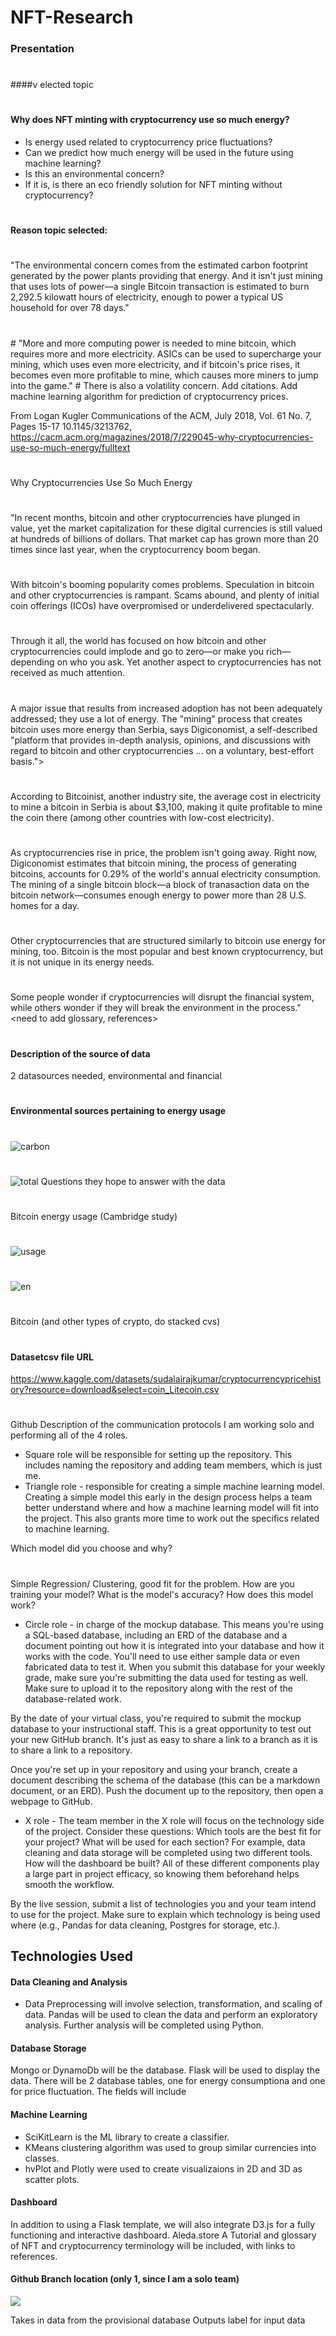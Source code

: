 # NFT-Research
### Presentation
#
####v elected topic
#
#### Why does NFT minting with cryptocurrency use so much energy?
* Is energy used related to cryptocurrency price fluctuations?
* Can we predict how much energy will be used in the  future using machine learning?
* Is this an environmental concern?
* If it is, is there an eco friendly solution for NFT minting without cryptocurrency?
#
#### Reason topic selected:
#
"The environmental concern comes from the estimated carbon footprint generated by the power plants providing that energy. And it isn't just mining that uses lots of power—a single Bitcoin transaction is estimated to burn 2,292.5 kilowatt hours of electricity, enough to power a typical US household for over 78 days."
#
<need to add citations>
#
"More and more computing power is needed to mine bitcoin, which requires more and more electricity. ASICs can be used to supercharge your mining, which uses even more electricity, and if bitcoin's price rises, it becomes even more profitable to mine, which causes more miners to jump into the game."
#
There is also a volatility concern.  Add citations.  Add machine learning  algorithm for prediction of cryptocurrency prices.

From  Logan Kugler
Communications of the ACM, July 2018, Vol. 61 No. 7, Pages 15-17
10.1145/3213762, https://cacm.acm.org/magazines/2018/7/229045-why-cryptocurrencies-use-so-much-energy/fulltext
#
Why Cryptocurrencies Use So Much Energy
#
"In recent months, bitcoin and other cryptocurrencies have plunged in value, yet the market capitalization for these digital currencies is still valued at hundreds of billions of dollars. That market cap has grown more than 20 times since last year, when the cryptocurrency boom began.
#
With bitcoin's booming popularity comes problems. Speculation in bitcoin and other cryptocurrencies is rampant. Scams abound, and plenty of initial coin offerings (ICOs) have overpromised or underdelivered spectacularly.
#
Through it all, the world has focused on how bitcoin and other cryptocurrencies could implode and go to zero—or make you rich—depending on who you ask. Yet another aspect to cryptocurrencies has not received as much attention.
#
A major issue that results from increased adoption has not been adequately addressed; they use a lot of energy. The "mining" process that creates bitcoin uses more energy than Serbia, says Digiconomist, a self-described "platform that provides in-depth analysis, opinions, and discussions with regard to bitcoin and other cryptocurrencies ... on a voluntary, best-effort basis.">
#
According to Bitcoinist, another industry site, the average cost in electricity to mine a bitcoin in Serbia is about $3,100, making it quite profitable to mine the coin there (among other countries with low-cost electricity).
#
As cryptocurrencies rise in price, the problem isn't going away. Right now, Digiconomist estimates that bitcoin mining, the process of generating bitcoins, accounts for 0.29% of the world's annual electricity consumption. The mining of a single bitcoin block—a block of tranasaction data on the bitcoin network—consumes enough energy to power more than 28 U.S. homes for a day.
#
Other cryptocurrencies that are structured similarly to bitcoin use energy for mining, too. Bitcoin is the most popular and best known cryptocurrency, but it is not unique in its energy needs.
#
Some people wonder if cryptocurrencies will disrupt the financial system, while others wonder if they will break the environment in the process."  
<need to add glossary, references>
#
#### Description of the source of data
2 datasources needed, environmental and  financial
#
#### Environmental sources pertaining to energy usage
#
![carbon](https://github.com/kylemcdonald/ethereum-emissions)
#
![total](https://www.eia.gov/totalenergy/data/monthly/)
Questions they hope to answer with the data
#
Bitcoin energy usage (Cambridge study)
#
![usage](https://ccaf.io/cbeci/mining_map)
#
![en](https://digiconomist.net/bitcoin-energy-consumption)
#
Bitcoin (and other types of crypto, do stacked cvs)
#
#### Datasetcsv file URL
https://www.kaggle.com/datasets/sudalairajkumar/cryptocurrencypricehistory?resource=download&select=coin_Litecoin.csv
#
Github
Description of the communication protocols
I am working solo and performing all of the 4 roles.

* Square role will be responsible for setting up the repository. This includes naming the repository and adding team members, which is just me.
* Triangle role - responsible for creating a simple machine learning model. Creating a simple model this early in the design process helps a team better understand where and how a machine learning model will fit into the project. This also grants more time to work out the specifics related to machine learning.

Which model did you choose and why?
#
Simple Regression/ Clustering, good fit for the  problem.
How are you training your model?
What is the model's accuracy?
How does this model work?

* Circle role - in charge of the mockup database. This means you're using a SQL-based database, including an ERD of the database and a document pointing out how it is integrated into your database and how it works with the code. You'll need to use either sample data or even fabricated data to test it. When you submit this database for your weekly grade, make sure you're submitting the data used for testing as well. Make sure to upload it to the repository along with the rest of the database-related work.

By the date of your virtual class, you're required to submit the mockup database to your instructional staff. This is a great opportunity to test out your new GitHub branch. It's just as easy to share a link to a branch as it is to share a link to a repository.

Once you're set up in your repository and using your branch, create a document describing the schema of the database (this can be a markdown document, or an ERD). Push the document up to the repository, then open a webpage to GitHub.
* X role - The team member in the X role will focus on the technology side of the project. Consider these questions: Which tools are the best fit for your project? What will be used for each section? For example, data cleaning and data storage will be completed using two different tools. How will the dashboard be built? All of these different components play a large part in project efficacy, so knowing them beforehand helps smooth the workflow.

By the live session, submit a list of technologies you and your team intend to use for the project. Make sure to explain which technology is being used where (e.g., Pandas for data cleaning, Postgres for storage, etc.).
## Technologies Used
#### Data Cleaning and Analysis
* Data Preprocessing  will involve selection, transformation,  and scaling of data.  Pandas will be used to clean the data and perform an exploratory analysis. Further analysis will be completed using Python.

#### Database Storage
Mongo or DynamoDb will be the database.
Flask will be used to display the data.
There will be 2 database tables, one for energy consumptiona and one for price fluctuation.
The fields will include

#### Machine Learning
* SciKitLearn is the ML library to create a classifier. 
* KMeans clustering algorithm was used to group similar currencies into classes.
* hvPlot and  Plotly were used to create visualizaions in 2D and 3D as scatter plots.

#### Dashboard
In addition to using a Flask template, we will also integrate D3.js for a fully functioning and interactive dashboard. Aleda.store  A Tutorial and  glossary of NFT and cryptocurrency terminology will be included, with links to references.

#### Github Branch location (only 1, since I am a solo team)

![](https://github.com/jcsargis00/NFT-Research)

Takes in data from the provisional database
Outputs label for input data
